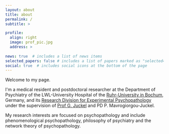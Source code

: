 ```yaml
---
layout: about
title: about
permalink: /
subtitle: >

profile:
  align: right
  image: prof_pic.jpg
  address: >
    
news: true  # includes a list of news items
selected_papers: false # includes a list of papers marked as "selected={true}"
social: true  # includes social icons at the bottom of the page
---
```


<p>Welcome to my page.</p> <p>I'm a medical resident and postdoctoral researcher at the 
Department of Psychiatry of the LWL-University Hospital of the <a href="https://www.ruhr-uni-bochum.de/en">Ruhr-University in Bochum</a>, Germany, and 
its <a href="https://psychiatrie.lwl-uk-bochum.de/forschung-und-lehre/forschung/forschungsbereiche/Experimentelle_Psychopathologie">Research Division for Experimental Psychopathology</a> under the supervision of <a href="https://de.wikipedia.org/wiki/Georg_Juckel">Prof G. Juckel</a> and PD P. Mavrogiorgou-Juckel.</p>
<p>My research interests are focused on psychopathology and include phenomenological psychopathology, philosophy of psychiatry and the network theory of psychopathology.</p>
